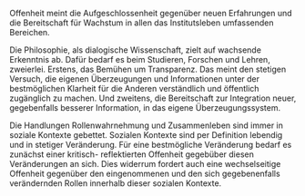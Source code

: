 Offenheit meint die Aufgeschlossenheit gegenüber neuen Erfahrungen und die Bereitschaft für Wachstum in allen das Institutsleben umfassenden Bereichen.

Die Philosophie, als dialogische Wissenschaft, zielt auf wachsende Erkenntnis ab. Dafür bedarf es beim Studieren, Forschen und Lehren, zweierlei. Erstens, das Bemühen um Transparenz. Das meint den stetigen Versuch, die eigenen Überzeugungen und Informationen unter der bestmöglichen Klarheit für die Anderen verständlich und öffentlich zugänglich zu machen. Und zweitens, die Bereitschaft zur Integration neuer, gegebenfalls besserer Information, in das eigene Überzeugungssystem.

Die Handlungen Rollenwahrnehmung und Zusammenleben sind immer in soziale Kontexte gebettet. Sozialen Kontexte sind per Definition lebendig und in stetiger Veränderung. Für eine bestmögliche Veränderung bedarf es zunächst einer kritisch- reflektierten Offenheit gegebüber diesen Veränderungen an sich. Dies widerrum fordert auch eine wechselseitige Offenheit gegenüber den eingenommenen und den sich gegebenenfalls verändernden Rollen innerhalb dieser sozialen Kontexte. 
